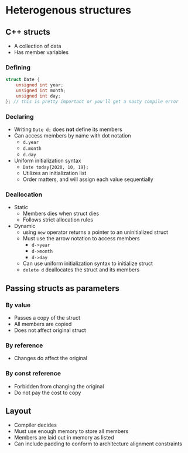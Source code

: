 # Heterogenous structures

## C++ structs

- A collection of data
- Has member variables

### Defining

```C++
struct Date {
    unsigned int year;
    unsigned int month;
    unsigned int day;
}; // this is pretty important or you'll get a nasty compile error
```

### Declaring

- Writing `Date d;` does **not** define its members
- Can access members by name with dot notation
    - `d.year`
    - `d.month`
    - `d.day`
- Uniform initialization syntax
    - `Date today{2020, 10, 19};`
    - Utilizes an initialization list
    - Order matters, and will assign each value sequentially

### Deallocation

- Static
    - Members dies when struct dies
    - Follows strict allocation rules
- Dynamic
    - using `new` operator returns a pointer to an uninitialized struct
    - Must use the arrow notation to access members
        - `d->year`
        - `d->month`
        - `d->day`
    - Can use uniform initialization syntax to initialize struct
    - `delete d` deallocates the struct and its members

## Passing structs as parameters

### By value

- Passes a copy of the struct
- All members are copied
- Does not affect original struct

### By reference

- Changes do affect the original

### By const reference

- Forbidden from changing the original
- Do not pay the cost to copy

## Layout

- Compiler decides
- Must use enough memory to store all members
- Members are laid out in memory as listed
- Can include padding to conform to architecture alignment constraints